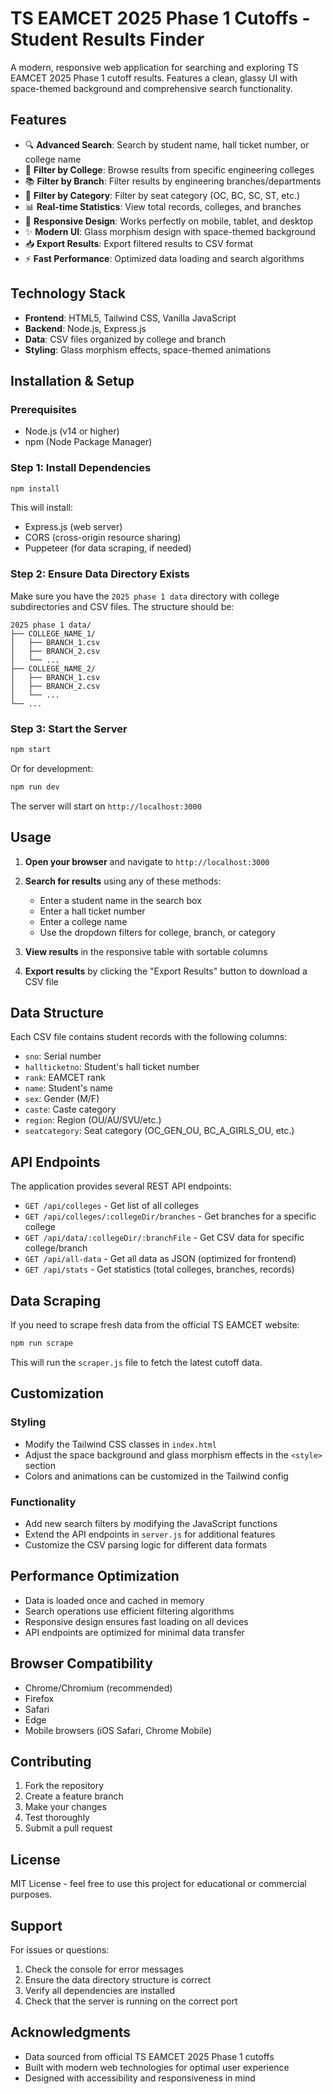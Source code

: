 # TS EAMCET 2025 Phase 1 Cutoffs - Student Results Finder

A modern, responsive web application for searching and exploring TS EAMCET 2025 Phase 1 cutoff results. Features a clean, glassy UI with space-themed background and comprehensive search functionality.

## Features

- 🔍 **Advanced Search**: Search by student name, hall ticket number, or college name
- 🏫 **Filter by College**: Browse results from specific engineering colleges
- 📚 **Filter by Branch**: Filter results by engineering branches/departments
- 🎯 **Filter by Category**: Filter by seat category (OC, BC, SC, ST, etc.)
- 📊 **Real-time Statistics**: View total records, colleges, and branches
- 📱 **Responsive Design**: Works perfectly on mobile, tablet, and desktop
- ✨ **Modern UI**: Glass morphism design with space-themed background
- 📥 **Export Results**: Export filtered results to CSV format
- ⚡ **Fast Performance**: Optimized data loading and search algorithms

## Technology Stack

- **Frontend**: HTML5, Tailwind CSS, Vanilla JavaScript
- **Backend**: Node.js, Express.js
- **Data**: CSV files organized by college and branch
- **Styling**: Glass morphism effects, space-themed animations

## Installation & Setup

### Prerequisites

- Node.js (v14 or higher)
- npm (Node Package Manager)

### Step 1: Install Dependencies

```bash
npm install
```

This will install:
- Express.js (web server)
- CORS (cross-origin resource sharing)
- Puppeteer (for data scraping, if needed)

### Step 2: Ensure Data Directory Exists

Make sure you have the `2025 phase 1 data` directory with college subdirectories and CSV files. The structure should be:

```
2025 phase 1 data/
├── COLLEGE_NAME_1/
│   ├── BRANCH_1.csv
│   ├── BRANCH_2.csv
│   └── ...
├── COLLEGE_NAME_2/
│   ├── BRANCH_1.csv
│   ├── BRANCH_2.csv
│   └── ...
└── ...
```

### Step 3: Start the Server

```bash
npm start
```

Or for development:

```bash
npm run dev
```

The server will start on `http://localhost:3000`

## Usage

1. **Open your browser** and navigate to `http://localhost:3000`

2. **Search for results** using any of these methods:
   - Enter a student name in the search box
   - Enter a hall ticket number
   - Enter a college name
   - Use the dropdown filters for college, branch, or category

3. **View results** in the responsive table with sortable columns

4. **Export results** by clicking the "Export Results" button to download a CSV file

## Data Structure

Each CSV file contains student records with the following columns:
- `sno`: Serial number
- `hallticketno`: Student's hall ticket number
- `rank`: EAMCET rank
- `name`: Student's name
- `sex`: Gender (M/F)
- `caste`: Caste category
- `region`: Region (OU/AU/SVU/etc.)
- `seatcategory`: Seat category (OC_GEN_OU, BC_A_GIRLS_OU, etc.)

## API Endpoints

The application provides several REST API endpoints:

- `GET /api/colleges` - Get list of all colleges
- `GET /api/colleges/:collegeDir/branches` - Get branches for a specific college
- `GET /api/data/:collegeDir/:branchFile` - Get CSV data for specific college/branch
- `GET /api/all-data` - Get all data as JSON (optimized for frontend)
- `GET /api/stats` - Get statistics (total colleges, branches, records)

## Data Scraping

If you need to scrape fresh data from the official TS EAMCET website:

```bash
npm run scrape
```

This will run the `scraper.js` file to fetch the latest cutoff data.

## Customization

### Styling
- Modify the Tailwind CSS classes in `index.html`
- Adjust the space background and glass morphism effects in the `<style>` section
- Colors and animations can be customized in the Tailwind config

### Functionality
- Add new search filters by modifying the JavaScript functions
- Extend the API endpoints in `server.js` for additional features
- Customize the CSV parsing logic for different data formats

## Performance Optimization

- Data is loaded once and cached in memory
- Search operations use efficient filtering algorithms
- Responsive design ensures fast loading on all devices
- API endpoints are optimized for minimal data transfer

## Browser Compatibility

- Chrome/Chromium (recommended)
- Firefox
- Safari
- Edge
- Mobile browsers (iOS Safari, Chrome Mobile)

## Contributing

1. Fork the repository
2. Create a feature branch
3. Make your changes
4. Test thoroughly
5. Submit a pull request

## License

MIT License - feel free to use this project for educational or commercial purposes.

## Support

For issues or questions:
1. Check the console for error messages
2. Ensure the data directory structure is correct
3. Verify all dependencies are installed
4. Check that the server is running on the correct port

## Acknowledgments

- Data sourced from official TS EAMCET 2025 Phase 1 cutoffs
- Built with modern web technologies for optimal user experience
- Designed with accessibility and responsiveness in mind
